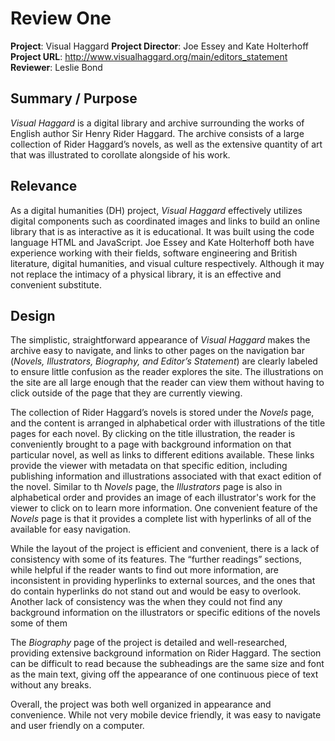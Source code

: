# Review One

**Project**: Visual Haggard
**Project Director**: Joe Essey and Kate Holterhoff
**Project URL**: http://www.visualhaggard.org/main/editors_statement
**Reviewer**: Leslie Bond


## Summary / Purpose
*Visual Haggard* is a digital library and archive surrounding the works of English author Sir Henry Rider Haggard. The archive consists of a large collection of Rider Haggard’s novels, as well as the extensive quantity of art that was illustrated to corollate alongside of his work. 


## Relevance 
As a digital humanities (DH) project, *Visual Haggard* effectively utilizes digital components such as coordinated images and links to build an online library that is as interactive as it is educational. It was built using the code language HTML and JavaScript. Joe Essey and Kate Holterhoff both have experience working with their fields, software engineering and British literature, digital humanities, and visual culture respectively. Although it may not replace the intimacy of a physical library, it is an effective and convenient substitute.

## Design

The simplistic, straightforward appearance of *Visual Haggard* makes the archive easy to navigate, and links to other pages on the navigation bar (*Novels, Illustrators, Biography, and Editor’s Statement*) are clearly labeled to ensure little confusion as the reader explores the site. The illustrations on the site are all large enough that the reader can view them without having to click outside of the page that they are currently viewing. 

The collection of Rider Haggard’s novels is stored under the *Novels* page, and the content is arranged in alphabetical order with illustrations of the title pages for each novel. By clicking on the title illustration, the reader is conveniently brought to a page with background information on that particular novel, as well as links to different editions available. These links provide the viewer with metadata on that specific edition, including publishing information and illustrations associated with that exact edition of the novel. Similar to th *Novels* page, the *Illustrators* page is also in alphabetical order and provides an image of each illustrator's work for the viewer to click on to learn more information. One convenient feature of the *Novels* page is that it provides a complete list with hyperlinks of all of the available for easy navigation. 

While the layout of the project is efficient and convenient, there is a lack of consistency with some of its features. The “further readings” sections, while helpful if the reader wants to find out more information, are inconsistent in providing hyperlinks to external sources, and the ones that do contain hyperlinks do not stand out and would be easy to overlook. Another lack of consistency was the when they could not find any background information on the illustrators or specific editions of the novels some of them 

The *Biography* page of the project is detailed and well-researched, providing extensive background information on Rider Haggard. The section can be difficult to read because the subheadings are the same size and font as the main text, giving off the appearance of one continuous piece of text without any breaks. 

Overall, the project was both well organized in appearance and convenience. While not very mobile device friendly, it was easy to navigate and user friendly on a computer. 

